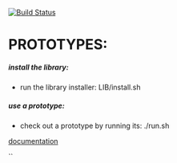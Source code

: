 [![Build Status](https://travis-ci.org/brownman/prototypes.svg?branch=develop)](https://travis-ci.org/brownman/prototypes)


PROTOTYPES:
===

##### install the library:
- run the library installer: LIB/install.sh

##### use a prototype:
- check out a prototype by running its: ./run.sh 

[documentation]( http://brownman.github.io/do_for_others_first_gitbook/my_products/README.html )


``
